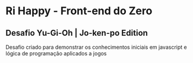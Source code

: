 # Ri Happy - Front-end do Zero

## Desafio Yu-Gi-Oh | Jo-ken-po Edition

Desafio criado para demonstrar os conhecimentos iniciais em javascript
e lógica de programação aplicados a jogos





